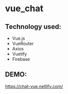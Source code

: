 # vue_chat

## Technology used:
- Vue.js
- VueRouter
- Axios
- Vuetify
- Firebase


## DEMO:
https://chat-vue.netlify.com/
